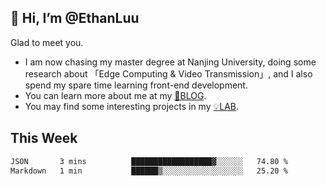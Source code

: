 ## 👋 Hi, I’m @EthanLuu

Glad to meet you.

- I am now chasing my master degree at Nanjing University, doing some research about 「Edge Computing & Video Transmission」, and I also spend my spare time learning front-end development.
- You can learn more about me at my [📝BLOG](https://blog.ethanloo.cn).
- You may find some interesting projects in my [💡LAB](https://lab.ethanloo.cn).

## This Week
<!--START_SECTION:waka-->

```txt
JSON       3 mins          ██████████████████▓░░░░░░   74.80 %
Markdown   1 min           ██████▒░░░░░░░░░░░░░░░░░░   25.20 %
```

<!--END_SECTION:waka-->

